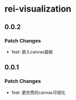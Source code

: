 # rei-visualization

## 0.0.2

### Patch Changes

- feat: 嵌入canvas面板

## 0.0.1

### Patch Changes

- feat: 更优秀的canvas可视化
